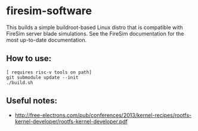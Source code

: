 firesim-software
==================================

This builds a simple buildroot-based Linux distro that is compatible with
FireSim server blade simulations. See the FireSim documentation for the most
up-to-date documentation.

## How to use:

    [ requires risc-v tools on path]
    git submodule update --init
    ./build.sh


## Useful notes:

* http://free-electrons.com/pub/conferences/2013/kernel-recipes/rootfs-kernel-developer/rootfs-kernel-developer.pdf
